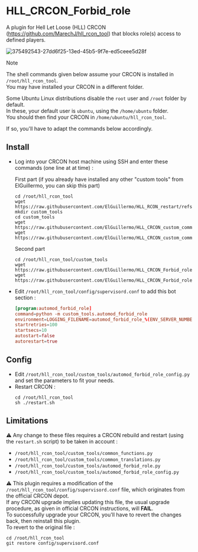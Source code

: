 # HLL_CRCON_Forbid_role

A plugin for Hell Let Loose (HLL) CRCON (https://github.com/MarechJ/hll_rcon_tool)
that blocks role(s) access to defined players.

![375492543-27dd6f25-13ed-45b5-9f7e-ed5ceee5d28f](https://github.com/user-attachments/assets/2cdea1c1-0fcd-403b-8011-0a9bd217e3ad)

> [!NOTE]
> The shell commands given below assume your CRCON is installed in `/root/hll_rcon_tool`.  
> You may have installed your CRCON in a different folder.  
>   
> Some Ubuntu Linux distributions disable the `root` user and `/root` folder by default.  
> In these, your default user is `ubuntu`, using the `/home/ubuntu` folder.  
> You should then find your CRCON in `/home/ubuntu/hll_rcon_tool`.  
>   
> If so, you'll have to adapt the commands below accordingly.

## Install
- Log into your CRCON host machine using SSH and enter these commands (one line at at time) :  

  First part (if you already have installed any other "custom tools" from ElGuillermo, you can skip this part)
  ```shell
  cd /root/hll_rcon_tool
  wget https://raw.githubusercontent.com/ElGuillermo/HLL_RCON_restart/refs/heads/main/restart.sh
  mkdir custom_tools
  cd custom_tools
  wget https://raw.githubusercontent.com/ElGuillermo/HLL_CRCON_custom_common_functions.py/refs/heads/main/common_functions.py
  wget https://raw.githubusercontent.com/ElGuillermo/HLL_CRCON_custom_common_translations.py/refs/heads/main/common_translations.py
  ```
  Second part
  ```shell
  cd /root/hll_rcon_tool/custom_tools
  wget https://raw.githubusercontent.com/ElGuillermo/HLL_CRCON_Forbid_role/refs/heads/main/hll_rcon_tool/custom_tools/automod_forbid_role.py
  wget https://raw.githubusercontent.com/ElGuillermo/HLL_CRCON_Forbid_role/refs/heads/main/hll_rcon_tool/custom_tools/automod_forbid_role_config.py
  ```
- Edit `/root/hll_rcon_tool/config/supervisord.conf` to add this bot section : 
  ```conf
  [program:automod_forbid_role]
  command=python -m custom_tools.automod_forbid_role
  environment=LOGGING_FILENAME=automod_forbid_role_%(ENV_SERVER_NUMBER)s.log
  startretries=100
  startsecs=10
  autostart=false
  autorestart=true
  ```

## Config
- Edit `/root/hll_rcon_tool/custom_tools/automod_forbid_role_config.py` and set the parameters to fit your needs.
- Restart CRCON :
  ```shell
  cd /root/hll_rcon_tool
  sh ./restart.sh
  ```

## Limitations
⚠️ Any change to these files requires a CRCON rebuild and restart (using the `restart.sh` script) to be taken in account :
- `/root/hll_rcon_tool/custom_tools/common_functions.py`
- `/root/hll_rcon_tool/custom_tools/common_translations.py`
- `/root/hll_rcon_tool/custom_tools/automod_forbid_role.py`
- `/root/hll_rcon_tool/custom_tools/automod_forbid_role_config.py`

⚠️ This plugin requires a modification of the `/root/hll_rcon_tool/config/supervisord.conf` file, which originates from the official CRCON depot.  
If any CRCON upgrade implies updating this file, the usual upgrade procedure, as given in official CRCON instructions, will **FAIL**.  
To successfully upgrade your CRCON, you'll have to revert the changes back, then reinstall this plugin.  
To revert to the original file :  
```shell
cd /root/hll_rcon_tool
git restore config/supervisord.conf
```
